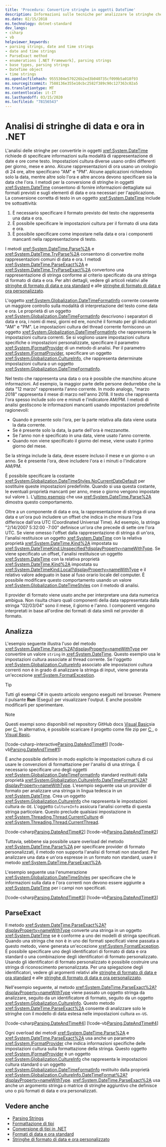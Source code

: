 ```yaml
---
title: 'Procedura: Convertire stringhe in oggetti DateTime'
description: Informazioni sulle tecniche per analizzare le stringhe che rappresentano date e ore per creare un oggetto DateTime dalla stringa di data e ora.
ms.date: 02/15/2018
ms.technology: dotnet-standard
dev_langs:
- csharp
- vb
helpviewer_keywords:
- parsing strings, date and time strings
- date and time strings
- ParseExact method
- enumerations [.NET Framework], parsing strings
- base types, parsing strings
- DateTime object
- time strings
ms.openlocfilehash: 9555304e570226b2ed3b040735cf099b5a018f93
ms.sourcegitcommit: 7588136e355e10cbc2582f389c90c127363c02a5
ms.translationtype: MT
ms.contentlocale: it-IT
ms.lasthandoff: 03/15/2020
ms.locfileid: "78156543"
---
```

# <a name="parsing-date-and-time-strings-in-net"></a>Analisi di stringhe di data e ora in .NET

L'analisi delle stringhe per convertirle in oggetti <xref:System.DateTime> richiede di specificare informazioni sulla modalità di rappresentazione di date e ore come testo. Impostazioni cultura diverse usano ordini differenti per giorno, mese e anno. Alcune rappresentazioni di ora usano un orologio di 24 ore, altre specificano "AM" e "PM". Alcune applicazioni richiedono solo la data, mentre altre solo l'ora e altre ancora devono specificare sia la data che l'ora. I metodi per la conversione di stringhe in oggetti <xref:System.DateTime> consentono di fornire informazioni dettagliate sui formati previsti e sugli elementi di data e ora necessari per l'applicazione. La conversione corretta di testo in un oggetto <xref:System.DateTime> include tre sottoattività:

1. È necessario specificare il formato previsto del testo che rappresenta una data e ora.
1. È possibile specificare le impostazioni cultura per il formato di una data e ora.
1. È possibile specificare come impostare nella data e ora i componenti mancanti nella rappresentazione di testo.

I metodi <xref:System.DateTime.Parse%2A> e <xref:System.DateTime.TryParse%2A> consentono di convertire molte rappresentazioni comuni di data e ora. I metodi <xref:System.DateTime.ParseExact%2A> e <xref:System.DateTime.TryParseExact%2A> convertono una rappresentazione di stringa conforme al criterio specificato da una stringa di formato di data e ora. Per altri dettagli, vedere gli articoli relativi alle [stringhe di formato di data e ora standard](standard-date-and-time-format-strings.md) e alle [stringhe di formato di data e ora personalizzato](custom-date-and-time-format-strings.md).

L'oggetto <xref:System.Globalization.DateTimeFormatInfo> corrente consente un maggiore controllo sulla modalità di interpretazione del testo come data e ora. Le proprietà di un oggetto <xref:System.Globalization.DateTimeFormatInfo> descrivono i separatori di data e ora, i nomi di mesi, giorni ed ere, nonché il formato per gli indicatori "AM" e "PM". Le impostazioni cultura del thread corrente forniscono un oggetto <xref:System.Globalization.DateTimeFormatInfo> che rappresenta le impostazioni cultura correnti. Se si vogliono usare impostazioni cultura specifiche o impostazioni personalizzate, specificare il parametro <xref:System.IFormatProvider> di un metodo di analisi. Per il parametro <xref:System.IFormatProvider>, specificare un oggetto <xref:System.Globalization.CultureInfo>, che rappresenta determinate impostazioni cultura o un oggetto <xref:System.Globalization.DateTimeFormatInfo>.

Nel testo che rappresenta una data o ora è possibile che manchino alcune informazioni. Ad esempio, la maggior parte delle persone dedurrebbe che la data "12 marzo" rappresenta l'anno corrente. In modo analogo, "marzo 2018" rappresenta il mese di marzo nell'anno 2018. Il testo che rappresenta l'ora spesso include solo ore e minuti e l'indicatore AM/PM.  I metodi di analisi gestiscono le informazioni mancanti usando impostazioni predefinite ragionevoli:

- Quando è presente solo l'ora, per la parte relativa alla data viene usata la data corrente.
- Se è presente solo la data, la parte dell'ora è mezzanotte.
- Se l'anno non è specificato in una data, viene usato l'anno corrente.
- Quando non viene specificato il giorno del mese, viene usato il primo giorno del mese.

Se la stringa include la data, deve essere incluso il mese e un giorno o un anno. Se è presente l'ora, deve includere l'ora e i minuti o l'indicatore AM/PM.

È possibile specificare la costante <xref:System.Globalization.DateTimeStyles.NoCurrentDateDefault> per sostituire queste impostazioni predefinite. Quando si usa questa costante, le eventuali proprietà mancanti per anno, mese o giorno vengono impostate sul valore `1`. L'[ultimo esempio](#styles-example) che usa <xref:System.DateTime.Parse%2A> dimostra questo comportamento.

Oltre a un componente di data e ora, la rappresentazione di stringa di una data e un'ora può includere un offset che indica in che misura l'ora differisce dall'ora UTC (Coordinated Universal Time). Ad esempio, la stringa "2/14/2007 5:32:00 -7:00" definisce un'ora che precede di sette ore l'ora UTC. Se viene omesso l'offset dalla rappresentazione di stringa di un'ora, l'analisi restituisce un oggetto <xref:System.DateTime> con la relativa proprietà <xref:System.DateTime.Kind%2A> impostata su <xref:System.DateTimeKind.Unspecified?displayProperty=nameWithType>. Se viene specificato un offset, l'analisi restituisce un oggetto <xref:System.DateTime> con la relativa proprietà <xref:System.DateTime.Kind%2A> impostata su <xref:System.DateTimeKind.Local?displayProperty=nameWithType> e il relativo valore adeguato in base al fuso orario locale del computer. È possibile modificare questo comportamento usando un valore <xref:System.Globalization.DateTimeStyles> con il metodo di analisi.
  
Il provider di formato viene usato anche per interpretare una data numerica ambigua. Non risulta chiaro quali componenti della data rappresentata dalla stringa "02/03/04" sono il mese, il giorno e l'anno. I componenti vengono interpretati in base all'ordine dei formati di data simili nel provider di formato.

## <a name="parse"></a>Analizza

L'esempio seguente illustra l'uso del metodo <xref:System.DateTime.Parse%2A?displayProperty=nameWithType> per convertire un valore `string` in <xref:System.DateTime>. Questo esempio usa le impostazioni cultura associate al thread corrente. Se l'oggetto <xref:System.Globalization.CultureInfo> associato alle impostazioni cultura correnti non è in grado di analizzare la stringa di input, viene generata un'eccezione <xref:System.FormatException>.

> [!TIP]
> Tutti gli esempi C# in questo articolo vengono eseguiti nel browser. Premere il pulsante **Run** (Esegui) per visualizzare l'output. È anche possibile modificarli per sperimentare.

> [!NOTE]
> Questi esempi sono disponibili nel repository GitHub docs [Visual Basic](https://github.com/dotnet/samples/tree/master/snippets/visualbasic/how-to/conversions)sia per [C.](https://github.com/dotnet/samples/tree/master/snippets/csharp/how-to/conversions) In alternativa, è possibile scaricare il progetto come file zip per [C ,](https://github.com/dotnet/samples/raw/master/snippets/csharp/how-to/conversions.zip) o [Visual Basic](https://github.com/dotnet/samples/raw/master/snippets/visualbasic/how-to/conversions.zip).

[!code-csharp-interactive[Parsing.DateAndTime#1](../../../samples/snippets/csharp/how-to/conversions/StringToDateTime.cs#1)]
[!code-vb[Parsing.DateAndTime#1](../../../samples/snippets/visualbasic/how-to/conversions/Program.vb#1)]

È anche possibile definire in modo esplicito le impostazioni cultura di cui usare le convenzioni di formattazione per l'analisi di una stringa. È necessario specificare uno degli oggetti <xref:System.Globalization.DateTimeFormatInfo> standard restituiti dalla proprietà <xref:System.Globalization.CultureInfo.DateTimeFormat%2A?displayProperty=nameWithType>. L'esempio seguente usa un provider di formato per analizzare una stringa in lingua tedesca in un <xref:System.DateTime>. Crea un oggetto <xref:System.Globalization.CultureInfo> che rappresenta le impostazioni cultura `de-DE`. L'oggetto `CultureInfo` assicura l'analisi corretta di questa stringa particolare. Questo preclude qualsiasi impostazione in <xref:System.Threading.Thread.CurrentCulture> di <xref:System.Threading.Thread.CurrentThread>.  
  
[!code-csharp[Parsing.DateAndTime#2](../../../samples/snippets/csharp/how-to/conversions/StringToDateTime.cs#2)]
[!code-vb[Parsing.DateAndTime#2](../../../samples/snippets/visualbasic/how-to/conversions/Program.vb#2)]

Tuttavia, sebbene sia possibile usare overload del metodo <xref:System.DateTime.Parse%2A> per specificare provider di formato personalizzati, il metodo non supporta l'analisi di formati non standard. Per analizzare una data e un'ora espresse in un formato non standard, usare il metodo <xref:System.DateTime.ParseExact%2A>.  

<a name="styles-example"></a>L'esempio seguente usa l'enumerazione <xref:System.Globalization.DateTimeStyles> per specificare che le informazioni sulla data e l'ora correnti non devono essere aggiunte a <xref:System.DateTime> per i campi non specificati.  

[!code-csharp[Parsing.DateAndTime#3](../../../samples/snippets/csharp/how-to/conversions/StringToDateTime.cs#3)]
[!code-vb[Parsing.DateAndTime#3](../../../samples/snippets/visualbasic/how-to/conversions/Program.vb#3)]

## <a name="parseexact"></a>ParseExact

Il metodo <xref:System.DateTime.ParseExact%2A?displayProperty=nameWithType> converte una stringa in un oggetto <xref:System.DateTime> se è conforme a uno dei modelli di stringa specificati. Quando una stringa che non è in uno dei formati specificati viene passata a questo metodo, viene generata un'eccezione <xref:System.FormatException>. È possibile specificare uno degli identificatori di formato di data e ora standard o una combinazione degli identificatori di formato personalizzato. Usando gli identificatori di formato personalizzato è possibile costruire una stringa di riconoscimento personalizzata. Per una spiegazione degli identificatori, vedere gli argomenti relativi alle [stringhe di formato di data e ora standard](standard-date-and-time-format-strings.md) e alle [stringhe di formato di data e ora personalizzato](custom-date-and-time-format-strings.md).  

Nell'esempio seguente, al metodo <xref:System.DateTime.ParseExact%2A?displayProperty=nameWithType> viene passato un oggetto stringa da analizzare, seguito da un identificatore di formato, seguito da un oggetto <xref:System.Globalization.CultureInfo>. Questo metodo <xref:System.DateTime.ParseExact%2A> consente di analizzare solo le stringhe con il modello di data estesa nelle impostazioni cultura `en-US`.  

[!code-csharp[Parsing.DateAndTime#4](../../../samples/snippets/csharp/how-to/conversions/StringToDateTime.cs#4)]
[!code-vb[Parsing.DateAndTime#4](../../../samples/snippets/visualbasic/how-to/conversions/Program.vb#4)]

Ogni overload dei metodi <xref:System.DateTime.Parse%2A> e <xref:System.DateTime.ParseExact%2A> usa anche un parametro <xref:System.IFormatProvider> che indica informazioni specifiche delle impostazioni cultura sulla formattazione della stringa. Questo oggetto <xref:System.IFormatProvider> è un oggetto <xref:System.Globalization.CultureInfo> che rappresenta le impostazioni cultura standard o un oggetto <xref:System.Globalization.DateTimeFormatInfo> restituito dalla proprietà <xref:System.Globalization.CultureInfo.DateTimeFormat%2A?displayProperty=nameWithType>.  <xref:System.DateTime.ParseExact%2A> usa anche un argomento stringa o matrice di stringhe aggiuntivo che definisce uno o più formati di data e ora personalizzati.  

## <a name="see-also"></a>Vedere anche

- [Parsing Strings](parsing-strings.md)
- [Formattazione di tipi](formatting-types.md)
- [Conversione di tipi in .NET](type-conversion.md)
- [Formati di data e ora standard](standard-date-and-time-format-strings.md)
- [Stringhe di formato di data e ora personalizzato](custom-date-and-time-format-strings.md)

